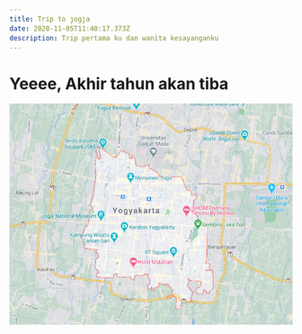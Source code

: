 ```yaml
---
title: Trip to jogja
date: 2020-11-05T11:40:17.373Z
description: Trip pertama ku dan wanita kesayanganku
---
```

# Yeeee, Akhir tahun akan tiba

![Maps jogja](screenshot-2020-11-05-184314.png "Jogja")

